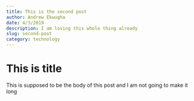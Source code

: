 ```yaml
---
title: This is the second post
author: Andrew Ekwugha
date: 4/3/2019
description: I am loving this whole thing already
slug: second-post
category: technology
---
```


# This is title

This is supposed to be the body of this post and I am not going to make it long
